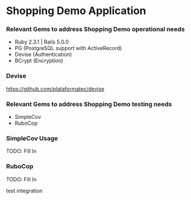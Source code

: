 # Shopping Demo Application


### Relevant Gems to address Shopping Demo operational needs
* Ruby 2.3.1 | Rails 5.0.0
* PG (PostgreSQL support with ActiveRecord)
* Devise (Authentication)
* BCrypt (Encryption)


### Devise
https://github.com/plataformatec/devise

### Relevant Gems to address Shopping Demo testing needs
* SimpleCov
* RuboCop

### SimpleCov Usage
TODO: Fill In

### RuboCop
TODO: Fill In

test integration
